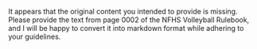 It appears that the original content you intended to provide is missing. Please provide the text from page 0002 of the NFHS Volleyball Rulebook, and I will be happy to convert it into markdown format while adhering to your guidelines.
